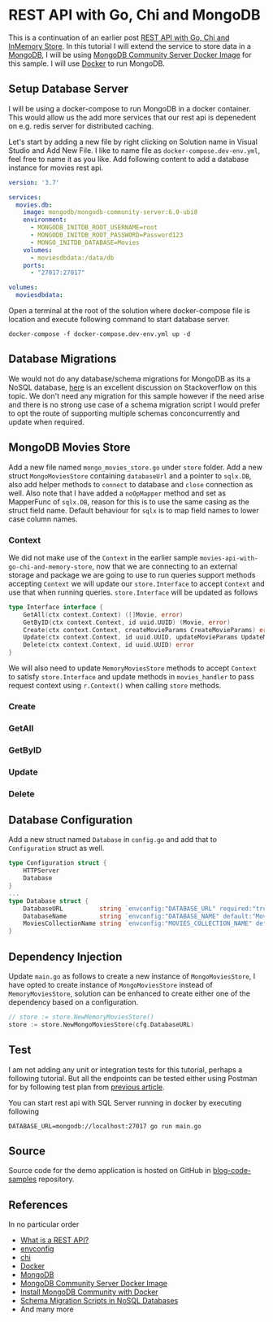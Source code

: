 # REST API with Go, Chi and MongoDB
This is a continuation of an earlier post [REST API with Go, Chi and InMemory Store](https://kashifsoofi.github.io/go/rest/restapi-with-go-chi-and-inmemory-store/). In this tutorial I will extend the service to store data in a [MongoDB](https://www.mongodb.com/), I will be using [MongoDB Community Server Docker Image](https://hub.docker.com/r/mongodb/mongodb-community-server) for this sample. I will use [Docker](https://www.docker.com/) to run MongoDB.

## Setup Database Server
I will be using a docker-compose to run MongoDB in a docker container. This would allow us the add more services that our rest api is depenedent on e.g. redis server for distributed caching.

Let's start by adding a new file by right clicking on Solution name in Visual Studio and Add New File. I like to name file as `docker-compose.dev-env.yml`, feel free to name it as you like. Add following content to add a database instance for movies rest api.
```yaml
version: '3.7'

services:
  movies.db:
    image: mongodb/mongodb-community-server:6.0-ubi8
    environment:
      - MONGODB_INITDB_ROOT_USERNAME=root
      - MONGODB_INITDB_ROOT_PASSWORD=Password123
      - MONGO_INITDB_DATABASE=Movies
    volumes:
      - moviesdbdata:/data/db
    ports:
      - "27017:27017"

volumes:
  moviesdbdata:
```

Open a terminal at the root of the solution where docker-compose file is location and execute following command to start database server.
```shell
docker-compose -f docker-compose.dev-env.yml up -d
```

## Database Migrations
We would not do any database/schema migrations for MongoDB as its a NoSQL database, [here](https://stackoverflow.com/a/49446108) is an excellent discussion on Stackoverflow on this topic. We don't need any migration for this sample however if the need arise and there is no strong use case of a schema migration script I would prefer to opt the route of supporting multiple schemas conconcurrently and update when required.

## MongoDB Movies Store
Add a new file named `mongo_movies_store.go` under `store` folder. Add a new struct `MongoMoviesStore` containing `databaseUrl` and a pointer to `sqlx.DB`, also add helper methods to `connect` to database and `close` connection as well. Also note that I have added a `noOpMapper` method and set as MapperFunc of `sqlx.DB`, reason for this is to use the same casing as the struct field name. Default behaviour for `sqlx` is to map field names to lower case column names.

### Context
We did not make use of the `Context` in the earlier sample `movies-api-with-go-chi-and-memory-store`, now that we are connecting to an external storage and package we are going to use to run queries support methods accepting `Context` we will update our `store.Interface` to accept `Context` and use that when running queries. `store.Interface` will be updated as follows
```go
type Interface interface {
	GetAll(ctx context.Context) ([]Movie, error)
	GetByID(ctx context.Context, id uuid.UUID) (Movie, error)
	Create(ctx context.Context, createMovieParams CreateMovieParams) error
	Update(ctx context.Context, id uuid.UUID, updateMovieParams UpdateMovieParams) error
	Delete(ctx context.Context, id uuid.UUID) error
}
```
We will also need to update `MemoryMoviesStore` methods to accept `Context` to satisfy `store.Interface` and update methods in `movies_handler` to pass request context using `r.Context()` when calling `store` methods.

### Create


### GetAll


### GetByID


### Update


### Delete


## Database Configuration
Add a new struct named `Database` in `config.go` and add that to `Configuration` struct as well.
```go
type Configuration struct {
	HTTPServer
	Database
}
...
type Database struct {
	DatabaseURL          string `envconfig:"DATABASE_URL" required:"true"`
	DatabaseName         string `envconfig:"DATABASE_NAME" default:"MoviesStore"`
	MoviesCollectionName string `envconfig:"MOVIES_COLLECTION_NAME" default:"MoviesCollectionName"`
}
```

## Dependency Injection
Update `main.go` as follows to create a new instance of `MongoMoviesStore`, I have opted to create instance of `MongoMoviesStore` instead of `MemoryMoviesStore`, solution can be enhanced to create either one of the dependency based on a configuration.
```go
// store := store.NewMemoryMoviesStore()
store := store.NewMongoMoviesStore(cfg.DatabaseURL)
```

## Test
I am not adding any unit or integration tests for this tutorial, perhaps a following tutorial. But all the endpoints can be tested either using Postman for by following test plan from [previous article](https://kashifsoofi.github.io/go/rest/restapi-with-go-chi-and-inmemory-store/#testing).

You can start rest api with SQL Server running in docker by executing following
```shell
DATABASE_URL=mongodb://localhost:27017 go run main.go
```

## Source
Source code for the demo application is hosted on GitHub in [blog-code-samples](https://github.com/kashifsoofi/blog-code-samples/tree/main/restapi-with-go-chi-and-mongodb) repository.

## References
In no particular order
* [What is a REST API?](https://www.ibm.com/topics/rest-apis)
* [envconfig](https://github.com/kelseyhightower/envconfig)
* [chi](https://github.com/go-chi/chi)
* [Docker](https://www.docker.com/)
* [MongoDB](https://www.mongodb.com/)
* [MongoDB Community Server Docker Image](https://hub.docker.com/r/mongodb/mongodb-community-server)
* [Install MongoDB Community with Docker](https://www.mongodb.com/docs/manual/tutorial/install-mongodb-community-with-docker/)
* [Schema Migration Scripts in NoSQL Databases](https://stackoverflow.com/a/49446108)
* And many more